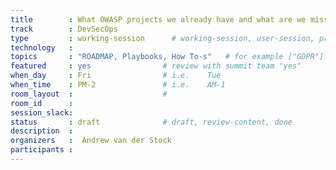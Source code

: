 ```yaml
---
title        : What OWASP projects we already have and what are we missing to deliver secure devops pipeline 
track        : DevSecOps
type         : working-session      # working-session, user-session, product-session
technology   :
topics       : "ROADMAP, Playbooks, How To-s"   # for example ["GDPR"]
featured     : yes                # review with summit team "yes"
when_day     : Fri                # i.e.    Tue
when_time    : PM-2               # i.e.    AM-1
room_layout  :                    #
room_id      :
session_slack: 
status       : draft              # draft, review-content, done
description  :
organizers   :  Andrew van der Stock
participants :
---
```



<!--(add intro)

## Secure CodeBox https://github.com/secureCodeBox/secureCodeBox 

(...)

## https://github.blog/changelog/2020-05-06-github-advanced-security-code-scanning-now-available-in-limited-public-beta/ 

(...)

## Outcomes

(...)

## References

(...)


## Previous-->
